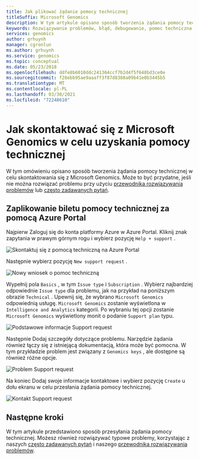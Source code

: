 ```yaml
---
title: Jak plikować żądanie pomocy technicznej
titleSuffix: Microsoft Genomics
description: W tym artykule opisano sposób tworzenia żądania pomocy technicznej w celu skontaktowania się z firmą Microsoft Genomics, jeśli nie możesz rozwiązać problemu przy użyciu przewodnika rozwiązywania problemów lub często zadawanych pytań.
keywords: Rozwiązywanie problemów, błąd, debugowanie, pomoc techniczna
services: genomics
author: grhuynh
manager: cgronlun
ms.author: grhuynh
ms.service: genomics
ms.topic: conceptual
ms.date: 05/23/2018
ms.openlocfilehash: ddfe8b6010ddc241364ccf7b2d4f5f648bd3ce0e
ms.sourcegitcommit: f28ebb95ae9aaaff3f87d8388a09b41e0b3445b5
ms.translationtype: MT
ms.contentlocale: pl-PL
ms.lasthandoff: 03/30/2021
ms.locfileid: "72248610"
---
```

# <a name="how-to-contact-microsoft-genomics-for-support"></a>Jak skontaktować się z Microsoft Genomics w celu uzyskania pomocy technicznej
W tym omówieniu opisano sposób tworzenia żądania pomocy technicznej w celu skontaktowania się z Microsoft Genomics. Może to być przydatne, jeśli nie można rozwiązać problemu przy użyciu [przewodnika rozwiązywania problemów](troubleshooting-guide-genomics.md) lub [często zadawanych pytań](frequently-asked-questions-genomics.md). 


## <a name="file-a-support-ticket-through-the-azure-portal"></a>Zaplikowanie biletu pomocy technicznej za pomocą Azure Portal
Najpierw Zaloguj się do konta platformy Azure w Azure Portal. Kliknij znak zapytania w prawym górnym rogu i wybierz pozycję `Help + support` .

![Skontaktuj się z pomocą techniczną na Azure Portal](./media/file-support-ticket/genomics-contact-support.png "Skontaktuj się z pomocą techniczną na Azure Portal") 



Następnie wybierz pozycję `New support request` . 

![Nowy wniosek o pomoc techniczną](./media/file-support-ticket/new-support-request.png "Nowy wniosek o pomoc techniczną") 

Wypełnij pola `Basics` , w tym `Issue type` i `Subscription` . Wybierz najbardziej odpowiednie `Issue type` dla problemu, jak na przykład na poniższym obrazie `Technical` . Upewnij się, że wybrano `Microsoft Genomics` odpowiednią usługę.  `Microsoft Genomics` zostanie wyświetlona w `Intelligence and Analytics` kategorii.   Po wybraniu tej opcji zostanie `Microsoft Genomics` wyświetlony monit o podanie `Support plan` typu.

![Podstawowe informacje Support request](./media/file-support-ticket/support-request-basics.png "Podstawowe informacje Support request")


Następnie Dodaj szczegóły dotyczące problemu. Narzędzie żądania również łączy się z istniejącą dokumentacją, która może być pomocna. W tym przykładzie problem jest związany z `Genomics keys` , ale dostępne są również różne opcje.

![Problem Support request](./media/file-support-ticket/support-request-problem.png "Problem Support request")

Na koniec Dodaj swoje informacje kontaktowe i wybierz pozycję `Create` u dołu ekranu w celu przesłania żądania pomocy technicznej.

![Kontakt Support request](./media/file-support-ticket/support-request-contact.png "Kontakt Support request")

## <a name="next-steps"></a>Następne kroki
W tym artykule przedstawiono sposób przesyłania żądania pomocy technicznej. Możesz również rozwiązywać typowe problemy, korzystając z naszych [często zadawanych pytań](frequently-asked-questions-genomics.md) i naszego [przewodnika rozwiązywania problemów](troubleshooting-guide-genomics.md). 